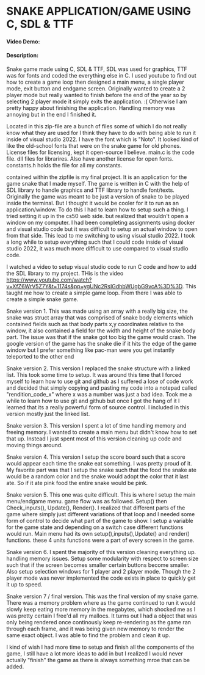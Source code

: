 # SNAKE APPLICATION/GAME USING C, SDL & TTF
#### Video Demo:  <URL HERE>
#### Description:
Snake game made using C, SDL & TTF, SDL was used for graphics, TTF was for fonts and coded the everything else in C. I used youtube to find out how to create a game loop then designed a main menu, a single player mode, exit button and endgame screen. Originally wanted to create a 2 player mode but really wanted to finish before the end of the year so by selecting 2 player mode it simply exits the application. :( Otherwise I am pretty happy about finishing the application. Handling memory was annoying but in the end I finished it.

Located in this zip-file are a bunch of files some of which I do not really know what they are used for I think they have to do with being able to run it inside of visual studio 2022. I have the font which is "Noto". It looked kind of like the old-school fonts that were on the snake game for old phones. License files for licensing, kept it open-source I believe. main.c is the code file. dll files for librarires. Also have another license for open fonts. constants.h holds the file for all my constants. 

contained within the zipfile is my final project. It is an application for the game snake that I made myself. The game is written in C with the help of SDL library to handle graphics and TTF library to handle font/texts. Originally the game was meant to be just a version of snake to be played inside the terminal. But I thought it would be cooler for it to run as an application/window. To do this I had to learn how to setup such a thing. I tried setting it up in the cs50 web side. but realized that wouldn't open a window on my computer. I had been completing assignments using docker and visual studio code but it was difficult to setup an actual window to open from that side. This lead to me switching to using visual studio 2022. I took a long while to setup everything such that I could code inside of visual studio 2022, it was much more difficult to use compared to visual studio code.

I watched a video to setup visual studio code to run C code and how to add the SDL library to my project. THis is the video https://www.youtube.com/watch?v=XfZ6WrV5Z7Y&t=1174s&pp=ygUNc2RsIGdhbWUgbG9vcA%3D%3D. This taught me how to create a simple game loop. From there I was able to create a simple snake game.

Snake version 1. This was made using an array with a really big size, the snake was struct array that was comprised of snake body elements which contained fields such as that body parts x,y coordinates relative to the window, it also contained a field for the width and height of the snake body part. The issue was that if the snake got too big the game would crash. The google version of the game has the snake die if it hits the edge of the game window but I prefer something like pac-man were you get instantly teleported to the other end

Snake version 2. This version I replaced the snake structure with a linked list. This took some time to setup. It was around this time that I forced myself to learn how to use git and github as I suffered a lose of code work and decided that simply copying and pasting my code into a notepad called "rendition_code_x" where x was a number was just a bad idea. Took me a while to learn how to use git and github but once I got the hang of it I learned that its a really powerful form of source control. I included in this version mostly just the linked list.

Snake version 3. This version  I spent a lot of time handling memory and freeing memory. I wanted to create a main menu but didn't know how to set that up. Instead I just spent most of this version cleaning up code and moving things around.

Snake version 4. This version I setup the score board such that a score would appear each time the snake eat something. I was pretty proud of it. My favorite part was that I setup the snake such that the food the snake ate would be a random color and the snake would adopt the color that it last ate. So if it ate pink food the entire snake would be pink.

Snake version 5. This one was quite difficult. This is where I setup the main menu/endgame menu. game flow was as followed. Setup() then Check_inputs(), Update(), Render(). I realized that different parts of the game where simply just different variations of that loop and I needed some form of control to decide what part of the game to show. I setup a variable for the game state and depending on a switch case different functions would run. Main menu had its own setup(),inputs(),Update() and render() functions. these 4 units functions were a part of every screen in the game.

Snake version 6. I spent the majority of this version cleaning everything up. handling memory issues. Setup some modularity with respect to screen size such that if the screen becomes smaller certain buttons become smaller. Also setup selection windows for 1 player and 2 player mode. Though the 2 player mode was never implemented the code exists in place to quickly get it up to speed.

Snake version 7 / final version. This was the final version of my snake game. There was a memory problem where as the game continued to run it would slowly keep eating more memory in the megabytes, which shocked me as I was pretty certain I free'd all my mallocs. It turns out I had a object that was only being rendered once continously keep re-rendering as the game ran through each frame, and it was being given new memory to render the same exact object. I was able to find the problem and clean it up.

I kind of wish I had more time to setup and finish all the components of the game, I still have a lot more ideas to add in but I realized I would never actually "finish" the game as there is always something mroe that can be added.
